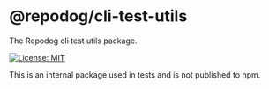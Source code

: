 # @repodog/cli-test-utils

The Repodog cli test utils package.

[![License: MIT](https://img.shields.io/badge/License-MIT-yellow.svg)](LICENSE)

This is an internal package used in tests and is not published to npm.
